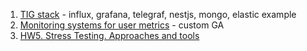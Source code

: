 
1. [TIG stack](https://github.com/yastasiuk/TIG_stack) - influx, grafana, telegraf, nestjs, mongo, elastic example 
1. [Monitoring systems for user metrics](./custom-ga/README.md) - custom GA
1. [HW5. Stress Testing. Approaches and tools
   ](./stress-testing/README.md)
